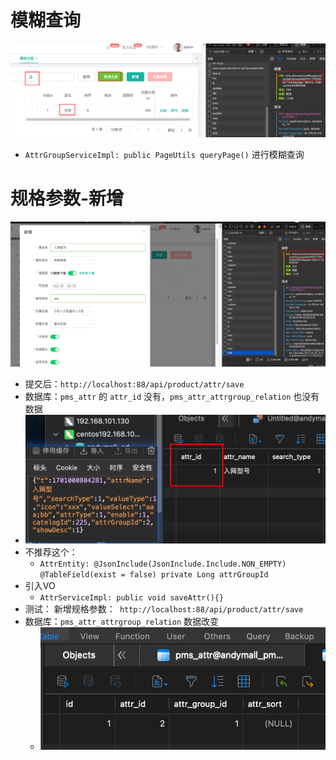 # 模糊查询

![](BEFORE/附件/Pasted%20image%2020231126195358.png)[](BEFORE/附件/Pasted%20image%2020231126195325.png)
- `AttrGroupServiceImpl: public PageUtils queryPage()` 进行模糊查询

# 规格参数-新增

![](BEFORE/附件/Pasted%20image%2020231126201314.png)

- 提交后：`http://localhost:88/api/product/attr/save`
- 数据库：`pms_attr` 的 `attr_id` 没有，`pms_attr_attrgroup_relation` 也没有数据
- ![](BEFORE/附件/Pasted%20image%2020231126201918.png)
- 不推荐这个： 
	- `AttrEntity: @JsonInclude(JsonInclude.Include.NON_EMPTY) @TableField(exist = false) private Long attrGroupId`
- 引入VO
	- `AttrServiceImpl: public void saveAttr(){}`
- 测试： 新增规格参数：` http://localhost:88/api/product/attr/save`
- 数据库：`pms_attr_attrgroup_relation` 数据改变
	- ![](BEFORE/附件/Pasted%20image%2020231126220212.png)